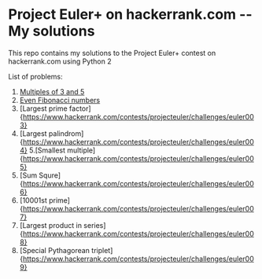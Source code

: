# Project Euler+ on hackerrank.com -- My solutions

This repo contains my solutions to the Project Euler+ contest on hackerrank.com using Python 2

List of problems:

1. [Multiples of 3 and 5](https://www.hackerrank.com/contests/projecteuler/challenges/euler001)
2. [Even Fibonacci numbers](https://www.hackerrank.com/contests/projecteuler/challenges/euler002)
3. [Largest prime factor]{https://www.hackerrank.com/contests/projecteuler/challenges/euler003}
4. [Largest palindrom]{https://www.hackerrank.com/contests/projecteuler/challenges/euler004}
5.[Smallest multiple]{https://www.hackerrank.com/contests/projecteuler/challenges/euler005}
6. [Sum Squre]{https://www.hackerrank.com/contests/projecteuler/challenges/euler006}
7. [10001st prime]{https://www.hackerrank.com/contests/projecteuler/challenges/euler007}
8. [Largest product in series]{https://www.hackerrank.com/contests/projecteuler/challenges/euler008}
9. [Special Pythagorean triplet]{https://www.hackerrank.com/contests/projecteuler/challenges/euler009}
